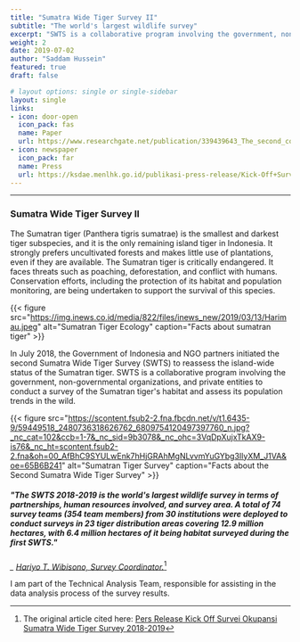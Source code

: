 ```yaml
---
title: "Sumatra Wide Tiger Survey II"
subtitle: "The world's largest wildlife survey"
excerpt: "SWTS is a collaborative program involving the government, non-governmental organizations, and private entities to conduct a survey of the Sumatran tiger's habitat and assess its population trends in the wild."
weight: 2
date: 2019-07-02
author: "Saddam Hussein"
featured: true
draft: false

# layout options: single or single-sidebar
layout: single
links:
- icon: door-open
  icon_pack: fas
  name: Paper
  url: https://www.researchgate.net/publication/339439643_The_second_collaborative_Sumatra-wide_Tiger_Survey
- icon: newspaper
  icon_pack: far
  name: Press
  url: https://ksdae.menlhk.go.id/publikasi-press-release/Kick-Off+Survei+Okupansi+Sumatra+Wide+Tiger+Survey+2018-2019%2C+Survei+Skala+Pulau%3A+Mengukur+Efektivit
---
```


---

### Sumatra Wide Tiger Survey II

The Sumatran tiger (Panthera tigris sumatrae) is the smallest and darkest tiger subspecies, and it is the only remaining island tiger in Indonesia. It strongly prefers uncultivated forests and makes little use of plantations, even if they are available. The Sumatran tiger is critically endangered. It faces threats such as poaching, deforestation, and conflict with humans. Conservation efforts, including the protection of its habitat and population monitoring, are being undertaken to support the survival of this species.

{{< figure src="https://img.inews.co.id/media/822/files/inews_new/2019/03/13/Harimau.jpeg" alt="Sumatran Tiger Ecology" caption="Facts about sumatran tiger" >}}

In July 2018, the Government of Indonesia and NGO partners initiated the second Sumatra Wide Tiger Survey (SWTS) to reassess the island-wide status of the Sumatran tiger. SWTS is a collaborative program involving the government, non-governmental organizations, and private entities to conduct a survey of the Sumatran tiger's habitat and assess its population trends in the wild.

{{< figure src="https://scontent.fsub2-2.fna.fbcdn.net/v/t1.6435-9/59449518_2480736318626762_6809754120497397760_n.jpg?_nc_cat=102&ccb=1-7&_nc_sid=9b3078&_nc_ohc=3VqDpXujxTkAX9-is76&_nc_ht=scontent.fsub2-2.fna&oh=00_AfBhC9SYULwEnk7hHjGRAhMgNLvvmYuGYbg3IlyXM_J1VA&oe=65B6B241" alt="Sumatran Tiger Survey" caption="Facts about the Second Sumatra Wide Tiger Survey" >}}

##### "The SWTS 2018-2019 is the world's largest wildlife survey in terms of partnerships, human resources involved, and survey area. A total of 74 survey teams (354 team members) from 30 institutions were deployed to conduct surveys in 23 tiger distribution areas covering 12.9 million hectares, with 6.4 million hectares of it being habitat surveyed during the first SWTS."

*_ [Hariyo T. Wibisono, Survey Coordinator.](https://ksdae.menlhk.go.id/publikasi-press-release/Kick-Off+Survei+Okupansi+Sumatra+Wide+Tiger+Survey+2018-2019%2C+Survei+Skala+Pulau%3A+Mengukur+Efektivit)*[^1] 

I am part of the Technical Analysis Team, responsible for assisting in the data analysis process of the survey results.

[^1]: The original article cited here: [Pers Release
Kick Off Survei Okupansi Sumatra Wide Tiger Survey 2018-2019](https://ksdae.menlhk.go.id/publikasi-press-release/Kick-Off+Survei+Okupansi+Sumatra+Wide+Tiger+Survey+2018-2019%2C+Survei+Skala+Pulau%3A+Mengukur+Efektivit)

